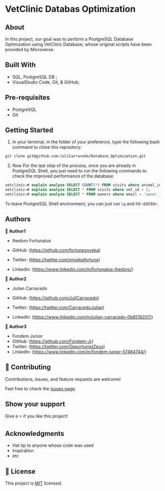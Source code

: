 
# VetClinic Databas Optimization

## About

In this project, our goal was to perform a PostgreSQL Database Optimization using VetClinic Database, whose original scripts have been provided by Microverse.

## Built With

- SQL, PostgreSQL DB ;
- VisualStudio Code, Git, & GitHub;

## Pre-requisites

- PostgreSQL
- Git




## Getting Started

1. In your terminal, in the folder of your preference, type the following bash command to clone this repository:

```sh
git clone git@github.com:JuliCarracedo/Database_Optimization.git
```

2. Now For the last step of the process, once you are already in PostgreSQL Shell, you just need to run the following commands to check the improved performance of the database:

```sql
vetclinic=# explain analyze SELECT COUNT(*) FROM visits where animal_id = 4;
vetclinic=# explain analyze SELECT * FROM visits where vet_id = 2;
vetclinic=# explain analyze SELECT * FROM owners where email = 'owner_18327@mail.com';
```

To leave PostgreSQL Shell environment, you can just run `\q` and hit `<ENTER>`.


## Authors

👤 **Author1**
- Ihedoro Fortunatus

- GitHub: (https://github.com/fortuneonyeka)
- Twitter: (https://twitter.com/onyekafortune)
- LinkedIn: (https://www.linkedin.com/in/fortunatus-ihedoro/)

👤 **Author2**
- Julian Carracedo

- GitHub: (https://github.com/JuliCarracedo)
- Twitter: (https://twitter.com/CarracedoJulian)
- LinkedIn: (https://www.linkedin.com/in/julian-carracedo-0b8518207/)
  
👤 **Author3**
- Fondem Junior
- GitHub: (https://github.com/Fondem-Jr)
- Twitter: (https://twitter.com/OpportunistZeus)
- LinkedIn: (https://www.linkedin.com/in/fondem-junior-57484744/)

## 🤝 Contributing

Contributions, issues, and feature requests are welcome!

Feel free to check the [issues page](../../issues/).

## Show your support

Give a ⭐️ if you like this project!

## Acknowledgments

- Hat tip to anyone whose code was used
- Inspiration
- etc

## 📝 License

This project is [MIT](./MIT.md) licensed.